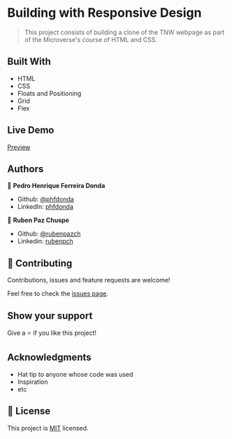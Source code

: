 # Building with Responsive Design

> This project consists of building a clone of the TNW webpage as part of the Microverse's course of HTML and CSS.

## Built With

- HTML
- CSS
- Floats and Positioning
- Grid
- Flex

## Live Demo

[Preview](https://building-with-responsive-design.000webhostapp.com/)

## Authors

👤 **Pedro Henrique Ferreira Donda**

- Github: [@phfdonda](https://github.com/phfdonda)
- LinkedIn: [phfdonda](https://www.linkedin.com/in/pedro-donda-808621bb/)

👤 **Ruben Paz Chuspe**

- Github: [@rubenpazch](https://github.com/rubenpazch)
- Linkedin: [rubenpch](https://www.linkedin.com/in/rubenpch/)

## 🤝 Contributing

Contributions, issues and feature requests are welcome!

Feel free to check the [issues page](issues/).

## Show your support

Give a ⭐️ if you like this project!

## Acknowledgments

- Hat tip to anyone whose code was used
- Inspiration
- etc

## 📝 License

This project is [MIT](lic.url) licensed.
